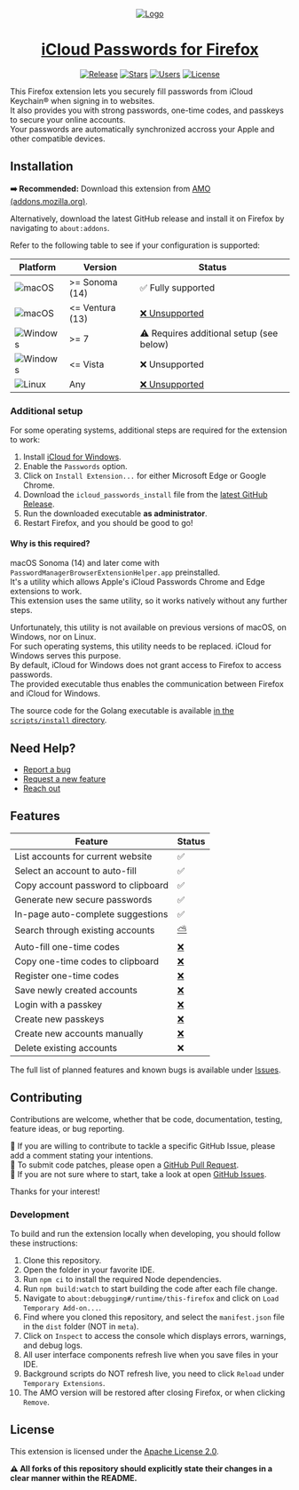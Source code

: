 <p align="center">
<a href="https://addons.mozilla.org/en-US/firefox/addon/icloud-passwords/">
<img src="meta/images/logo-128.png" alt="Logo" />
</a>
</p>
<h1 align="center">
<a href="https://addons.mozilla.org/en-US/firefox/addon/icloud-passwords/">
iCloud Passwords for Firefox
</a>
</h1>

<p align="center">
<a href="https://github.com/au2001/icloud-passwords-firefox/releases/latest"><img alt="Release" src="https://img.shields.io/github/v/release/au2001/icloud-passwords-firefox?style=for-the-badge" /></a>
<a href="https://addons.mozilla.org/en-US/firefox/addon/icloud-passwords/"><img alt="Stars" src="https://img.shields.io/amo/stars/icloud-passwords?style=for-the-badge" /></a>
<a href="https://addons.mozilla.org/en-US/firefox/addon/icloud-passwords/"><img alt="Users" src="https://img.shields.io/amo/users/icloud-passwords?style=for-the-badge" /></a>
<a href="https://github.com/au2001/icloud-passwords-firefox/blob/main/LICENSE"><img alt="License" src="https://img.shields.io/github/license/au2001/icloud-passwords-firefox?style=for-the-badge" /></a>
</p>

This Firefox extension lets you securely fill passwords from iCloud Keychain® when signing in to websites.\
It also provides you with strong passwords, one-time codes, and passkeys to secure your online accounts.\
Your passwords are automatically synchronized accross your Apple and other compatible devices.

## Installation

**➡️ Recommended:** Download this extension from [AMO (addons.mozilla.org)](https://addons.mozilla.org/en-US/firefox/addon/icloud-passwords/).

Alternatively, download the latest GitHub release and install it on Firefox by navigating to `about:addons`.

Refer to the following table to see if your configuration is supported:

| Platform                                                                                          | Version         | Status                                                                         |
| ------------------------------------------------------------------------------------------------- | --------------- | ------------------------------------------------------------------------------ |
| ![macOS](https://img.shields.io/badge/macos-white?style=for-the-badge&logo=apple&logoColor=black) | >= Sonoma (14)  | ✅ Fully supported                                                             |
| ![macOS](https://img.shields.io/badge/macos-white?style=for-the-badge&logo=apple&logoColor=black) | <= Ventura (13) | [❌ Unsupported](https://github.com/au2001/icloud-passwords-firefox/issues/33) |
| ![Windows](https://img.shields.io/badge/windows-blue?style=for-the-badge&logo=windows10)          | >= 7            | ⚠️ Requires additional setup (see below)                                       |
| ![Windows](https://img.shields.io/badge/windows-blue?style=for-the-badge&logo=windowsxp)          | <= Vista        | ❌ Unsupported                                                                 |
| ![Linux](https://img.shields.io/badge/linux-black?style=for-the-badge&logo=linux)                 | Any             | [❌ Unsupported](https://github.com/au2001/icloud-passwords-firefox/issues/34) |

### Additional setup

For some operating systems, additional steps are required for the extension to work:

1. Install [iCloud for Windows](https://support.apple.com/kb/DL1455).
2. Enable the `Passwords` option.
3. Click on `Install Extension...` for either Microsoft Edge or Google Chrome.
4. Download the `icloud_passwords_install` file from the [latest GitHub Release](https://github.com/au2001/icloud-passwords-firefox/releases/latest).
5. Run the downloaded executable **as administrator**.
6. Restart Firefox, and you should be good to go!

#### Why is this required?

macOS Sonoma (14) and later come with `PasswordManagerBrowserExtensionHelper.app` preinstalled.\
It's a utility which allows Apple's iCloud Passwords Chrome and Edge extensions to work.\
This extension uses the same utility, so it works natively without any further steps.

Unfortunately, this utility is not available on previous versions of macOS, on Windows, nor on Linux.\
For such operating systems, this utility needs to be replaced. iCloud for Windows serves this purpose.\
By default, iCloud for Windows does not grant access to Firefox to access passwords.\
The provided executable thus enables the communication between Firefox and iCloud for Windows.

The source code for the Golang executable is available [in the `scripts/install` directory](https://github.com/au2001/icloud-passwords-firefox/tree/main/scripts/install/main.go).

## Need Help?

- [Report a bug](https://github.com/au2001/icloud-passwords-firefox/issues/new)
- [Request a new feature](https://github.com/au2001/icloud-passwords-firefox/issues/new)
- [Reach out](https://aurelien.garnier.dev/contact#contact)

## Features

| Feature                            | Status                                                             |
| ---------------------------------- | ------------------------------------------------------------------ |
| List accounts for current website  | ✅                                                                 |
| Select an account to auto-fill     | ✅                                                                 |
| Copy account password to clipboard | ✅                                                                 |
| Generate new secure passwords      | ✅                                                                 |
| In-page auto-complete suggestions  | ✅                                                                 |
| Search through existing accounts   | [⛅️](https://github.com/au2001/icloud-passwords-firefox/issues/5) |
| Auto-fill one-time codes           | [❌](https://github.com/au2001/icloud-passwords-firefox/issues/8)  |
| Copy one-time codes to clipboard   | [❌](https://github.com/au2001/icloud-passwords-firefox/issues/8)  |
| Register one-time codes            | [❌](https://github.com/au2001/icloud-passwords-firefox/issues/8)  |
| Save newly created accounts        | [❌](https://github.com/au2001/icloud-passwords-firefox/issues/12) |
| Login with a passkey               | [❌](https://github.com/au2001/icloud-passwords-firefox/issues/9)  |
| Create new passkeys                | [❌](https://github.com/au2001/icloud-passwords-firefox/issues/9)  |
| Create new accounts manually       | [❌](https://github.com/au2001/icloud-passwords-firefox/issues/7)  |
| Delete existing accounts           | ❌                                                                 |

The full list of planned features and known bugs is available under [Issues](https://github.com/au2001/icloud-passwords-firefox/issues).

## Contributing

Contributions are welcome, whether that be code, documentation, testing, feature ideas, or bug reporting.

🤝 If you are willing to contribute to tackle a specific GitHub Issue, please add a comment stating your intentions.\
👾 To submit code patches, please open a [GitHub Pull Request](https://github.com/au2001/icloud-passwords-firefox/compare).\
📕 If you are not sure where to start, take a look at open [GitHub Issues](https://github.com/au2001/icloud-passwords-firefox/issues).

Thanks for your interest!

### Development

To build and run the extension locally when developing, you should follow these instructions:

1. Clone this repository.
2. Open the folder in your favorite IDE.
3. Run `npm ci` to install the required Node dependencies.
4. Run `npm build:watch` to start building the code after each file change.
5. Navigate to `about:debugging#/runtime/this-firefox` and click on `Load Temporary Add-on...`.
6. Find where you cloned this repository, and select the `manifest.json` file in the `dist` folder (NOT in `meta`).
7. Click on `Inspect` to access the console which displays errors, warnings, and debug logs.
8. All user interface components refresh live when you save files in your IDE.
9. Background scripts do NOT refresh live, you need to click `Reload` under `Temporary Extensions`.
10. The AMO version will be restored after closing Firefox, or when clicking `Remove`.

## License

This extension is licensed under the [Apache License 2.0](https://github.com/au2001/icloud-passwords-firefox/blob/main/LICENSE).

**⚠️ All forks of this repository should explicitly state their changes in a clear manner within the README.**

